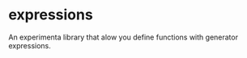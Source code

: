 expressions
===========

An experimenta library that alow you define functions with generator expressions.
